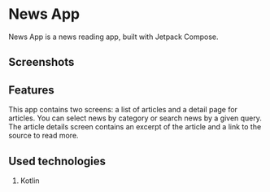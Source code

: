 # News App

News App is a news reading app, built with Jetpack Compose. 
## Screenshots

## Features
This app contains two screens: a list of articles and a detail page for articles. You can select news by category or search news by a given query. The article details screen contains an excerpt of the article and a link to the source to read more.

## Used technologies
1. Kotlin

